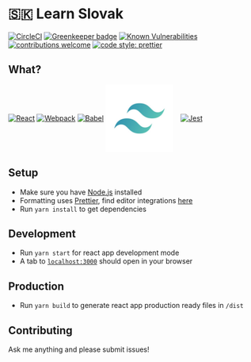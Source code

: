 # 🇸🇰 Learn Slovak

[![CircleCI](https://circleci.com/gh/cdunnnnnnn/learn-slovak/tree/master.svg?style=svg)](https://circleci.com/gh/cdunnnnnnn/learn-slovak/tree/master) [![Greenkeeper badge](https://badges.greenkeeper.io/cdunnnnnnn/learn-slovak.svg)](https://greenkeeper.io/) [![Known Vulnerabilities](https://snyk.io/test/github/cdunnnnnnn/learn-slovak/badge.svg?targetFile=package.json)](https://snyk.io/test/github/cdunnnnnnn/learn-slovak?targetFile=package.json) [![contributions welcome](https://img.shields.io/badge/contributions-welcome-brightgreen.svg?style=flat)](https://github.com/dwyl/esta/issues) [![code style: prettier](https://img.shields.io/badge/code_style-prettier-ff69b4.svg?style=flat-square)](https://github.com/prettier/prettier)

## What?

<p align="left">
<a href="https://reactjs.org/"><img src="https://upload.wikimedia.org/wikipedia/commons/thumb/a/a7/React-icon.svg/1280px-React-icon.svg.png" valign="middle" width="164" alt="React" /></a>
<a href="https://webpack.js.org/"><img src="https://raw.githubusercontent.com/webpack/media/master/logo/icon.png" valign="middle" width="100" alt="Webpack" /></a>
<a href="https://babeljs.io/"><img src="https://d33wubrfki0l68.cloudfront.net/7a197cfe44548cc1a3f581152af70a3051e11671/78df8/img/babel.svg" valign="middle" width="200" alt="Babel" /></a>
<a href="https://tailwindcss.com/"><img src="https://raw.githubusercontent.com/github/explore/882462b8ecc337fd9c9b2572bc463a1cbc88fb6a/topics/tailwind/tailwind.png" valign="middle" width="136" alt="TailwindCSS" /></a>
&nbsp;&nbsp;&nbsp;<a href="https://jestjs.io/"><img src="https://seeklogo.com/images/J/jest-logo-F9901EBBF7-seeklogo.com.png" valign="middle" width="82" alt="Jest" /></a>
</p>

## Setup

- Make sure you have [Node.js](https://nodejs.org/) installed
- Formatting uses [Prettier](https://prettier.io/), find editor integrations [here](https://prettier.io/docs/en/editors.html)
- Run `yarn install` to get dependencies

## Development

- Run `yarn start` for react app development mode
- A tab to [`localhost:3000`](localhost:3000) should open in your browser

## Production

- Run `yarn build` to generate react app production ready files in `/dist`

## Contributing

Ask me anything and please submit issues!
